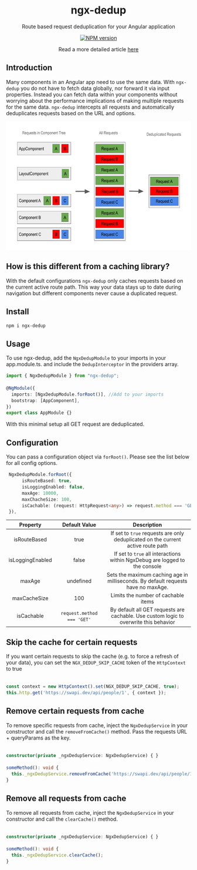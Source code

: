 <h1 align="center">ngx-dedup</h1>

<p align="center">
Route based request deduplication for your Angular application
</p>

<p align="center"><a href="https://www.npmjs.com/package/ngx-dedup"><img src="https://img.shields.io/npm/v/ngx-dedup?color=2c7dd1&amp;label=" alt="NPM version"></a></p>

<p align="center">Read a more detailed article <a href="https://medium.com/stackademic/request-deduplication-in-angular-4e7c5ef259ce">here</a></p>

## Introduction
Many components in an Angular app need to use the same data.
With `ngx-dedup` you do not have to fetch data globally, nor forward it via input properties. Instead you can fetch data within your components without worrying about the performance implications of making multiple requests for the same data.
`ngx-dedup` intercepts all requests and automatically deduplicates requests based on the URL and options.

<p align="center">
<img height="350" src="https://github.com/kasual1/ngx-star-port/blob/main/ngx-dedup-infographic.png" alt="Ngx Starport">
</p>

## How is this different from a caching library?
With the default configurations `ngx-dedup` only caches requests based on the current active route path. This way your data stays up to date during navigation but different components never cause a duplicated request.

## Install

```
npm i ngx-dedup
```
### 

## Usage

To use ngx-dedup, add the `NgxDedupModule` to your imports in your app.module.ts. and include the `DedupInterceptor` in the providers array.
```typescript
import { NgxDedupModule } from "ngx-dedup";

@NgModule({
  imports: [NgxDedupModule.forRoot()], //Add to your imports
  bootstrap: [AppComponent],
})
export class AppModule {}
```
With this minimal setup all GET request are deduplicated.

## Configuration
You can pass a configuration object via `forRoot()`. Please see the list below for all config options.
```typescript
 NgxDedupModule.forRoot({
      isRouteBased: true,
      isLoggingEnabled: false,
      maxAge: 10000,
      maxChacheSize: 100,
      isCachable: (request: HttpRequest<any>) => request.method === 'GET'
 }),
```
| Property |  Default Value  |  Description   |
| :--------:   | :-------------: | :------------: |
| isRouteBased |       true      |  If set to `true` requests are only deduplicated on the current active route path   |
| isLoggingEnabled |       false      |  If set to `true` all interactions within NgxDebug are logged to the console  |
| maxAge |       undefined      |  Sets the maximum caching age in milliseconds. By default requests have no maxAge.   |
| maxCacheSize |      100      |  Limits the number of cachable items   |
| isCachable | `request.method === 'GET'` |  By default all GET requests are cachable. Use custom logic to overwrite this behavior   |

## Skip the cache for certain requests
If you want certain requests to skip the cache (e.g. to force a refresh of your data), you can set the `NGX_DEDUP_SKIP_CACHE` token of the `HttpContext` to true
```typescript

const context = new HttpContext().set(NGX_DEDUP_SKIP_CACHE, true);
this.http.get('https://swapi.dev/api/people/1', { context });

```

## Remove certain requests from cache
To remove specific requests from cache, inject the `NgxDedupService` in your constructor and call the `removeFromCache()` method. Pass the requests URL + queryParams as the key.
```typescript

constructor(private _ngxDedupService: NgxDedupService) { }

someMethod(): void {
  this._ngxDedupService.removeFromCache('https://swapi.dev/api/people/1');
}

```

## Remove all requests from cache
To remove all requests from cache, inject the `NgxDedupService` in your constructor and call the `clearCache()` method.
```typescript

constructor(private _ngxDedupService: NgxDedupService) { }

someMethod(): void {
  this._ngxDedupService.clearCache();
}

```

